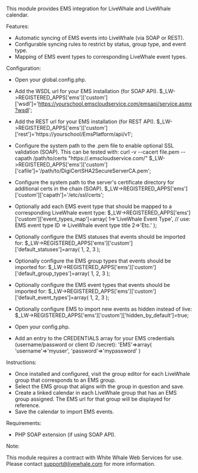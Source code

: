 This module provides EMS integration for LiveWhale and LiveWhale calendar.

Features:

- Automatic syncing of EMS events into LiveWhale (via SOAP or REST).
- Configurable syncing rules to restrict by status, group type, and event type.
- Mapping of EMS event types to corresponding LiveWhale event types.

Configuration:

- Open your global.config.php.
- Add the WSDL url for your EMS installation (for SOAP API).
	$_LW->REGISTERED_APPS['ems']['custom']['wsdl']='https://yourschool.emscloudservice.com/emsapi/service.asmx?wsdl';
- Add the REST url for your EMS installation (for REST API).
	$_LW->REGISTERED_APPS['ems']['custom']['rest']='https://yourschool/EmsPlatform/api/v1';
- Configure the system path to the .pem file to enable optional SSL validation (SOAP). This can be tested with: curl -v --cacert file.pem --capath /path/to/certs "https://<server>.emscloudservice.com/"
	$_LW->REGISTERED_APPS['ems']['custom']['cafile']='/path/to/DigiCertSHA2SecureServerCA.pem';
- Configure the system path to the server's certificate directory for additional certs in the chain (SOAP).
	$_LW->REGISTERED_APPS['ems']['custom']['capath']='/etc/ssl/certs';
- Optionally add each EMS event type that should be mapped to a corresponding LiveWhale event type:
	$_LW->REGISTERED_APPS['ems']['custom']['event_types_map']=array(
		1=>'LiveWhale Event Type', // use: EMS event type ID => LiveWhale event type title
		2=>'Etc.'
	);
- Optionally configure the EMS statuses that events should be imported for:
	$_LW->REGISTERED_APPS['ems']['custom']['default_statuses']=array(
		1,
		2,
		3
	);
- Optionally configure the EMS group types that events should be imported for:
	$_LW->REGISTERED_APPS['ems']['custom']['default_group_types']=array(
		1,
		2,
		3
	);
- Optionally configure the EMS event types that events should be imported for:
	$_LW->REGISTERED_APPS['ems']['custom']['default_event_types']=array(
		1,
		2,
		3
	);
- Optionally configure EMS to import new events as hidden instead of live:
	$_LW->REGISTERED_APPS['ems']['custom']['hidden_by_default']=true;

- Open your config.php.
- Add an entry to the CREDENTIALS array for your EMS credentials (username/password or client ID /secret):
	'EMS'=>array(
		'username'=>'myuser',
		'password'=>'mypassword'
	)

Instructions:

- Once installed and configured, visit the group editor for each LiveWhale group that corresponds to an EMS group.
- Select the EMS group that aligns with the group in question and save.
- Create a linked calendar in each LiveWhale group that has an EMS group assigned. The EMS url for that group will be displayed for reference.
- Save the calendar to import EMS events.

Requirements:

- PHP SOAP extension (if using SOAP API).

Note:

This module requires a contract with White Whale Web Services for use. Please contact support@livewhale.com for more information.
